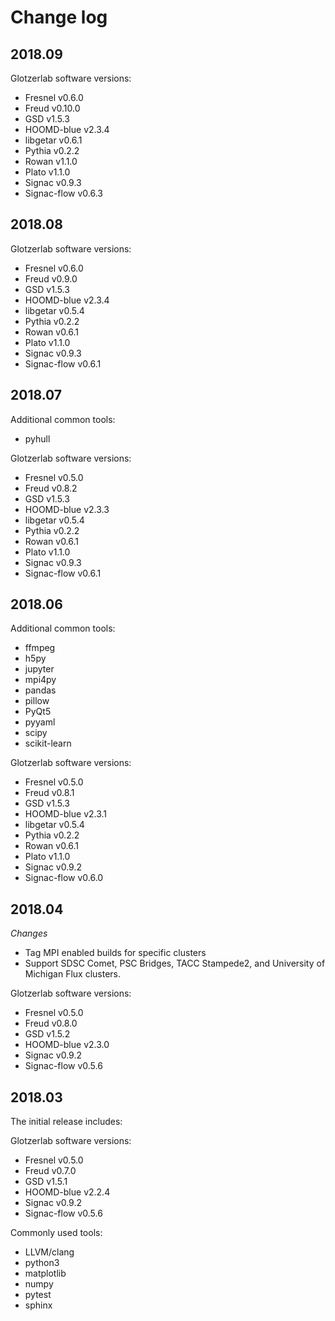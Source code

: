 # Change log

## 2018.09

Glotzerlab software versions:

* Fresnel v0.6.0
* Freud v0.10.0
* GSD v1.5.3
* HOOMD-blue v2.3.4
* libgetar v0.6.1
* Pythia v0.2.2
* Rowan v1.1.0
* Plato v1.1.0
* Signac v0.9.3
* Signac-flow v0.6.3

## 2018.08

Glotzerlab software versions:

* Fresnel v0.6.0
* Freud v0.9.0
* GSD v1.5.3
* HOOMD-blue v2.3.4
* libgetar v0.5.4
* Pythia v0.2.2
* Rowan v0.6.1
* Plato v1.1.0
* Signac v0.9.3
* Signac-flow v0.6.1

## 2018.07

Additional common tools:

  * pyhull

Glotzerlab software versions:

* Fresnel v0.5.0
* Freud v0.8.2
* GSD v1.5.3
* HOOMD-blue v2.3.3
* libgetar v0.5.4
* Pythia v0.2.2
* Rowan v0.6.1
* Plato v1.1.0
* Signac v0.9.3
* Signac-flow v0.6.1

## 2018.06

Additional common tools:

  * ffmpeg
  * h5py
  * jupyter
  * mpi4py
  * pandas
  * pillow
  * PyQt5
  * pyyaml
  * scipy
  * scikit-learn

Glotzerlab software versions:

* Fresnel v0.5.0
* Freud v0.8.1
* GSD v1.5.3
* HOOMD-blue v2.3.1
* libgetar v0.5.4
* Pythia v0.2.2
* Rowan v0.6.1
* Plato v1.1.0
* Signac v0.9.2
* Signac-flow v0.6.0

## 2018.04

*Changes*

* Tag MPI enabled builds for specific clusters
* Support SDSC Comet, PSC Bridges, TACC Stampede2, and University of Michigan Flux clusters.

Glotzerlab software versions:

* Fresnel v0.5.0
* Freud v0.8.0
* GSD v1.5.2
* HOOMD-blue v2.3.0
* Signac v0.9.2
* Signac-flow v0.5.6

## 2018.03

The initial release includes:

Glotzerlab software versions:

* Fresnel v0.5.0
* Freud v0.7.0
* GSD v1.5.1
* HOOMD-blue v2.2.4
* Signac v0.9.2
* Signac-flow v0.5.6

Commonly used tools:

* LLVM/clang
* python3
* matplotlib
* numpy
* pytest
* sphinx
